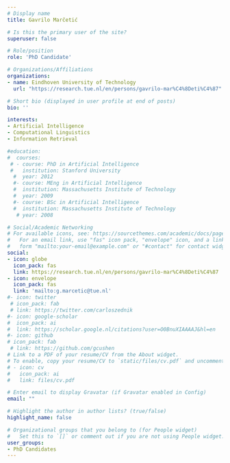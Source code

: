 ```yaml
---
# Display name
title: Gavrilo Marčetić

# Is this the primary user of the site?
superuser: false

# Role/position
role: 'PhD Candidate'

# Organizations/Affiliations
organizations:
- name: Eindhoven University of Technology
  url: "https://research.tue.nl/en/persons/gavrilo-mar%C4%8Deti%C4%87"

# Short bio (displayed in user profile at end of posts)
bio: ''

interests:
- Artificial Intelligence
- Computational Linguistics
- Information Retrieval

#education:
#  courses:
 # - course: PhD in Artificial Intelligence
 #   institution: Stanford University
  #  year: 2012
  #- course: MEng in Artificial Intelligence
  #  institution: Massachusetts Institute of Technology
  #  year: 2009
  #- course: BSc in Artificial Intelligence
  #  institution: Massachusetts Institute of Technology
   # year: 2008

# Social/Academic Networking
# For available icons, see: https://sourcethemes.com/academic/docs/page-builder/#icons
#   For an email link, use "fas" icon pack, "envelope" icon, and a link in the
#   form "mailto:your-email@example.com" or "#contact" for contact widget.
social:
- icon: globe
  icon_pack: fas
  link: https://research.tue.nl/en/persons/gavrilo-mar%C4%8Deti%C4%87
- icon: envelope
  icon_pack: fas
  link: 'mailto:g.marcetic@tue.nl'
#- icon: twitter
 # icon_pack: fab
 # link: https://twitter.com/carloszednik
#- icon: google-scholar
#  icon_pack: ai
#  link: https://scholar.google.nl/citations?user=O0BnuXIAAAAJ&hl=en
#- icon: github
# icon_pack: fab
 # link: https://github.com/gcushen
# Link to a PDF of your resume/CV from the About widget.
# To enable, copy your resume/CV to `static/files/cv.pdf` and uncomment the lines below.
# - icon: cv
#   icon_pack: ai
#   link: files/cv.pdf

# Enter email to display Gravatar (if Gravatar enabled in Config)
email: ""

# Highlight the author in author lists? (true/false)
highlight_name: false

# Organizational groups that you belong to (for People widget)
#   Set this to `[]` or comment out if you are not using People widget.
user_groups:
- PhD Candidates
---
```

